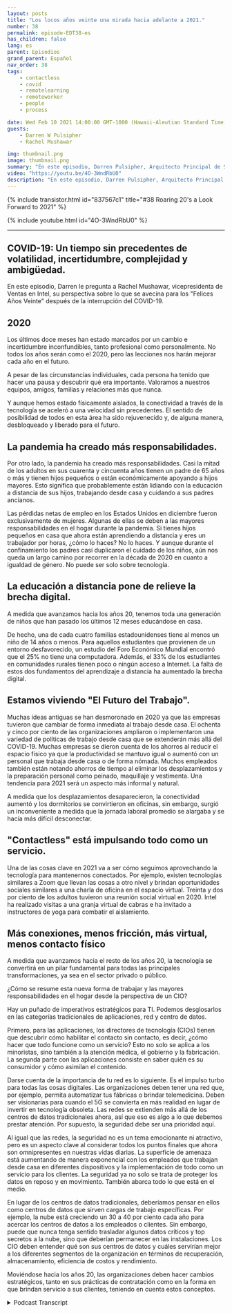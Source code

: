 ```yaml
---
layout: posts
title: "Los locos años veinte una mirada hacia adelante a 2021."
number: 38
permalink: episode-EDT38-es
has_children: false
lang: es
parent: Episodios
grand_parent: Español
nav_order: 38
tags:
    - contactless
    - covid
    - remotelearning
    - remoteworker
    - people
    - process

date: Wed Feb 10 2021 14:00:00 GMT-1000 (Hawaii-Aleutian Standard Time)
guests:
    - Darren W Pulsipher
    - Rachel Mushawar

img: thumbnail.png
image: thumbnail.png
summary: "En este episodio, Darren Pulsipher, Arquitecto Principal de Soluciones en Intel, le pide a Rachel Mushawar, VP de Ventas en Intel, su visión sobre lo que viene para los Años Dorados después de la interrupción del COVID-19."
video: "https://youtu.be/4O-3WndRbU0"
description: "En este episodio, Darren Pulsipher, Arquitecto Principal de Soluciones en Intel, le pide a Rachel Mushawar, VP de Ventas en Intel, su visión sobre lo que viene para los Años Dorados después de la interrupción del COVID-19."
---
```


<div>
{% include transistor.html id="837567c1" title="#38 Roaring 20's a Look Forward to 2021" %}

{% include youtube.html id="4O-3WndRbU0" %}
</div>

---

## COVID-19: Un tiempo sin precedentes de volatilidad, incertidumbre, complejidad y ambigüedad.

En este episodio, Darren le pregunta a Rachel Mushawar, vicepresidenta de Ventas en Intel, su perspectiva sobre lo que se avecina para los "Felices Años Veinte" después de la interrupción del COVID-19.

## 2020

Los últimos doce meses han estado marcados por un cambio e incertidumbre inconfundibles, tanto profesional como personalmente. No todos los años serán como el 2020, pero las lecciones nos harán mejorar cada año en el futuro.

A pesar de las circunstancias individuales, cada persona ha tenido que hacer una pausa y descubrir qué era importante. Valoramos a nuestros equipos, amigos, familias y relaciones más que nunca.

Y aunque hemos estado físicamente aislados, la conectividad a través de la tecnología se aceleró a una velocidad sin precedentes. El sentido de posibilidad de todos en esta área ha sido rejuvenecido y, de alguna manera, desbloqueado y liberado para el futuro.

## La pandemia ha creado más responsabilidades.

Por otro lado, la pandemia ha creado más responsabilidades. Casi la mitad de los adultos en sus cuarenta y cincuenta años tienen un padre de 65 años o más y tienen hijos pequeños o están económicamente apoyando a hijos mayores. Esto significa que probablemente están lidiando con la educación a distancia de sus hijos, trabajando desde casa y cuidando a sus padres ancianos.

Las pérdidas netas de empleo en los Estados Unidos en diciembre fueron exclusivamente de mujeres. Algunas de ellas se deben a las mayores responsabilidades en el hogar durante la pandemia. Si tienes hijos pequeños en casa que ahora están aprendiendo a distancia y eres un trabajador por horas, ¿cómo lo haces? No lo haces. Y aunque durante el confinamiento los padres casi duplicaron el cuidado de los niños, aún nos queda un largo camino por recorrer en la década de 2020 en cuanto a igualdad de género. No puede ser solo sobre tecnología.

## La educación a distancia pone de relieve la brecha digital.

A medida que avanzamos hacia los años 20, tenemos toda una generación de niños que han pasado los últimos 12 meses educándose en casa.

De hecho, una de cada cuatro familias estadounidenses tiene al menos un niño de 14 años o menos. Para aquellos estudiantes que provienen de un entorno desfavorecido, un estudio del Foro Económico Mundial encontró que el 25% no tiene una computadora. Además, el 33% de los estudiantes en comunidades rurales tienen poco o ningún acceso a Internet. La falta de estos dos fundamentos del aprendizaje a distancia ha aumentado la brecha digital.

## Estamos viviendo "El Futuro del Trabajo".

Muchas ideas antiguas se han desmoronado en 2020 ya que las empresas tuvieron que cambiar de forma inmediata al trabajo desde casa. El ochenta y cinco por ciento de las organizaciones ampliaron o implementaron una variedad de políticas de trabajo desde casa que se extenderán más allá del COVID-19. Muchas empresas se dieron cuenta de los ahorros al reducir el espacio físico ya que la productividad se mantuvo igual o aumentó con un personal que trabaja desde casa o de forma nómada. Muchos empleados también están notando ahorros de tiempo al eliminar los desplazamientos y la preparación personal como peinado, maquillaje y vestimenta. Una tendencia para 2021 será un aspecto más informal y natural.

A medida que los desplazamientos desaparecieron, la conectividad aumentó y los dormitorios se convirtieron en oficinas, sin embargo, surgió un inconveniente a medida que la jornada laboral promedio se alargaba y se hacía más difícil desconectar.

## "Contactless" está impulsando todo como un servicio.

Una de las cosas clave en 2021 va a ser cómo seguimos aprovechando la tecnología para mantenernos conectados. Por ejemplo, existen tecnologías similares a Zoom que llevan las cosas a otro nivel y brindan oportunidades sociales similares a una charla de oficina en el espacio virtual. Treinta y dos por ciento de los adultos tuvieron una reunión social virtual en 2020. Intel ha realizado visitas a una granja virtual de cabras e ha invitado a instructores de yoga para combatir el aislamiento.

## Más conexiones, menos fricción, más virtual, menos contacto físico

A medida que avanzamos hacia el resto de los años 20, la tecnología se convertirá en un pilar fundamental para todas las principales transformaciones, ya sea en el sector privado o público.

¿Cómo se resume esta nueva forma de trabajar y las mayores responsabilidades en el hogar desde la perspectiva de un CIO?

Hay un puñado de imperativos estratégicos para TI. Podemos desglosarlos en las categorías tradicionales de aplicaciones, red y centro de datos.

Primero, para las aplicaciones, los directores de tecnología (CIOs) tienen que descubrir cómo habilitar el contacto sin contacto, es decir, ¿cómo hacer que todo funcione como un servicio? Esto no solo se aplica a los minoristas, sino también a la atención médica, el gobierno y la fabricación. La segunda parte con las aplicaciones consiste en saber quién es su consumidor y cómo asimilan el contenido.

Darse cuenta de la importancia de tu red es lo siguiente. Es el impulso turbo para todas las cosas digitales. Las organizaciones deben tener una red que, por ejemplo, permita automatizar tus fábricas o brindar telemedicina. Deben ser visionarias para cuando el 5G se convierta en más realidad en lugar de invertir en tecnología obsoleta. Las redes se extienden más allá de los centros de datos tradicionales ahora, así que eso es algo a lo que debemos prestar atención. Por supuesto, la seguridad debe ser una prioridad aquí.

Al igual que las redes, la seguridad no es un tema emocionante ni atractivo, pero es un aspecto clave al considerar todos los puntos finales que ahora son omnipresentes en nuestras vidas diarias. La superficie de amenaza está aumentando de manera exponencial con los empleados que trabajan desde casa en diferentes dispositivos y la implementación de todo como un servicio para los clientes. La seguridad ya no solo se trata de proteger los datos en reposo y en movimiento. También abarca todo lo que está en el medio.

En lugar de los centros de datos tradicionales, deberíamos pensar en ellos como centros de datos que sirven cargas de trabajo específicas. Por ejemplo, la nube está creciendo un 30 a 40 por ciento cada año para acercar los centros de datos a los empleados o clientes. Sin embargo, puede que nunca tenga sentido trasladar algunos datos críticos y top secretos a la nube, sino que deberían permanecer en las instalaciones. Los CIO deben entender qué son sus centros de datos y cuáles servirían mejor a los diferentes segmentos de la organización en términos de recuperación, almacenamiento, eficiencia de costos y rendimiento.

Moviéndose hacia los años 20, las organizaciones deben hacer cambios estratégicos, tanto en sus prácticas de contratación como en la forma en que brindan servicio a sus clientes, teniendo en cuenta estos conceptos.



<details>
<summary> Podcast Transcript </summary>

<p></p>

</details>
